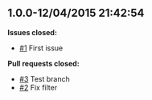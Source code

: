 ## 1.0.0-12/04/2015 21:42:54

**Issues closed:**
* [#1](https://github.com/alaibe/amanuensis/issues/1) First issue

**Pull requests closed:**
* [#3](https://github.com/alaibe/amanuensis/pull/3) Test branch
* [#2](https://github.com/alaibe/amanuensis/pull/2) Fix filter

